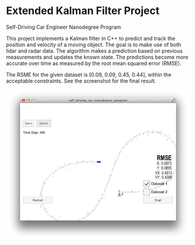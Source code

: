 # Extended Kalman Filter Project
Self-Driving Car Engineer Nanodegree Program

[image1]: ./screenshot.png "Center"

This project implements a Kalman filter in C++ to predict and track the position and velocity of a moving object.  The goal is to make use of both lidar and radar data.  The algorithm makes a prediction based on previous measurements and updates the known state.  The predictions become more accurate over time as measured by the root mean squared error (RMSE).

The RSME for the given dataset is [0.09, 0.09, 0.45, 0.44], within the acceptable constraints.  See the screenshot for the final result.

![alt text][image1]
